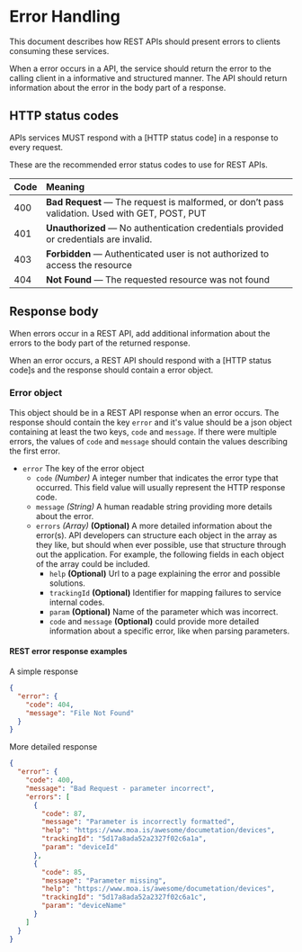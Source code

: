 # Error Handling

This document describes how REST APIs should present errors to clients 
consuming these services.

When a error occurs in a API, the service should return the error to the calling
client in a informative and structured manner. The API should return
information about the error in the body part of a response.

## HTTP status codes

APIs services MUST respond with a [HTTP status code] 
in a response to every request.

These are the recommended error status codes to use for REST APIs.

| Code | Meaning                                                                                        |
| :--- | :--------------------------------------------------------------------------------------------- |
| 400  | **Bad Request** — The request is malformed, or don’t pass validation. Used with GET, POST, PUT |
| 401  | **Unauthorized** — No authentication credentials provided or credentials are invalid.          |
| 403  | **Forbidden** — Authenticated user is not authorized to access the resource                    |
| 404  | **Not Found** — The requested resource was not found                                           |

## Response body

When errors occur in a REST API, add additional information 
about the errors to the body part of the returned response.

When an error occurs, a REST API should respond with a [HTTP status code]s and
the response should contain a error object.

### Error object

This object should be in a REST API response when an error occurs. The response
should contain the key `error` and it's value should be a json object containing
at least the two keys, `code` and `message`. If there were multiple errors, the
values of `code` and `message` should contain the values describing the first
error.

- `error` The key of the error object
  - `code` _(Number)_ A integer number that indicates the error type that
    occurred. This field value will usually represent the HTTP response code.
  - `message` _(String)_ A human readable string providing more details about the error.
  - `errors` _(Array)_ **(Optional)** A more detailed information about the
    error(s). API developers can structure each object in the array as they
    like, but should when ever possible, use that structure through out the
    application. For example, the following fields in each object of the
    array could be included.
    - `help` **(Optional)** Url to a page explaining the error and possible
      solutions.
    - `trackingId` **(Optional)** Identifier for mapping failures to service
      internal codes.
    - `param` **(Optional)** Name of the parameter which was incorrect.
    - `code` and `message` **(Optional)** could provide more detailed
      information about a specific error, like when parsing parameters.

#### REST error response examples

A simple response

```json
{
  "error": {
    "code": 404,
    "message": "File Not Found"
  }
}
```

More detailed response

```json
{
  "error": {
    "code": 400,
    "message": "Bad Request - parameter incorrect",
    "errors": [
      {
        "code": 87,
        "message": "Parameter is incorrectly formatted",
        "help": "https://www.moa.is/awesome/documetation/devices",
        "trackingId": "5d17a8ada52a2327f02c6a1a",
        "param": "deviceId"
      },
      {
        "code": 85,
        "message": "Parameter missing",
        "help": "https://www.moa.is/awesome/documetation/devices",
        "trackingId": "5d17a8ada52a2327f02c6a1c",
        "param": "deviceName"
      }
    ]
  }
}
```